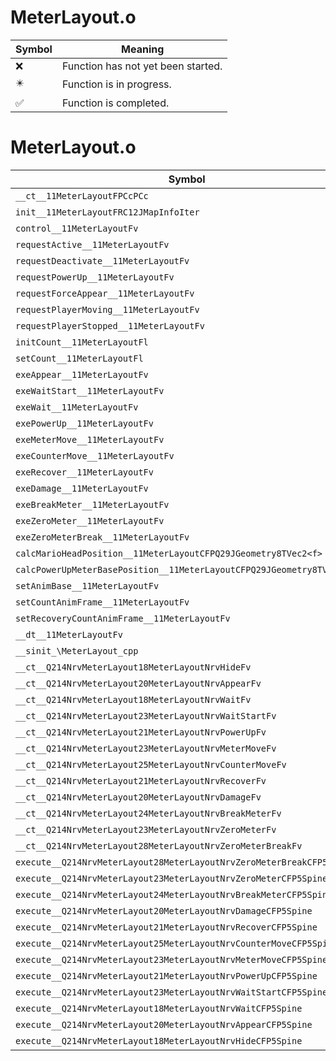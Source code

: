 # MeterLayout.o
| Symbol | Meaning 
| ------------- | ------------- 
| :x: | Function has not yet been started. 
| :eight_pointed_black_star: | Function is in progress. 
| :white_check_mark: | Function is completed. 


# MeterLayout.o
| Symbol | Decompiled? |
| ------------- | ------------- |
| `__ct__11MeterLayoutFPCcPCc` | :x: |
| `init__11MeterLayoutFRC12JMapInfoIter` | :x: |
| `control__11MeterLayoutFv` | :x: |
| `requestActive__11MeterLayoutFv` | :x: |
| `requestDeactivate__11MeterLayoutFv` | :x: |
| `requestPowerUp__11MeterLayoutFv` | :x: |
| `requestForceAppear__11MeterLayoutFv` | :x: |
| `requestPlayerMoving__11MeterLayoutFv` | :x: |
| `requestPlayerStopped__11MeterLayoutFv` | :x: |
| `initCount__11MeterLayoutFl` | :x: |
| `setCount__11MeterLayoutFl` | :x: |
| `exeAppear__11MeterLayoutFv` | :x: |
| `exeWaitStart__11MeterLayoutFv` | :x: |
| `exeWait__11MeterLayoutFv` | :x: |
| `exePowerUp__11MeterLayoutFv` | :x: |
| `exeMeterMove__11MeterLayoutFv` | :x: |
| `exeCounterMove__11MeterLayoutFv` | :x: |
| `exeRecover__11MeterLayoutFv` | :x: |
| `exeDamage__11MeterLayoutFv` | :x: |
| `exeBreakMeter__11MeterLayoutFv` | :x: |
| `exeZeroMeter__11MeterLayoutFv` | :x: |
| `exeZeroMeterBreak__11MeterLayoutFv` | :x: |
| `calcMarioHeadPosition__11MeterLayoutCFPQ29JGeometry8TVec2<f>` | :x: |
| `calcPowerUpMeterBasePosition__11MeterLayoutCFPQ29JGeometry8TVec2<f>` | :x: |
| `setAnimBase__11MeterLayoutFv` | :x: |
| `setCountAnimFrame__11MeterLayoutFv` | :x: |
| `setRecoveryCountAnimFrame__11MeterLayoutFv` | :x: |
| `__dt__11MeterLayoutFv` | :x: |
| `__sinit_\MeterLayout_cpp` | :x: |
| `__ct__Q214NrvMeterLayout18MeterLayoutNrvHideFv` | :x: |
| `__ct__Q214NrvMeterLayout20MeterLayoutNrvAppearFv` | :x: |
| `__ct__Q214NrvMeterLayout18MeterLayoutNrvWaitFv` | :x: |
| `__ct__Q214NrvMeterLayout23MeterLayoutNrvWaitStartFv` | :x: |
| `__ct__Q214NrvMeterLayout21MeterLayoutNrvPowerUpFv` | :x: |
| `__ct__Q214NrvMeterLayout23MeterLayoutNrvMeterMoveFv` | :x: |
| `__ct__Q214NrvMeterLayout25MeterLayoutNrvCounterMoveFv` | :x: |
| `__ct__Q214NrvMeterLayout21MeterLayoutNrvRecoverFv` | :x: |
| `__ct__Q214NrvMeterLayout20MeterLayoutNrvDamageFv` | :x: |
| `__ct__Q214NrvMeterLayout24MeterLayoutNrvBreakMeterFv` | :x: |
| `__ct__Q214NrvMeterLayout23MeterLayoutNrvZeroMeterFv` | :x: |
| `__ct__Q214NrvMeterLayout28MeterLayoutNrvZeroMeterBreakFv` | :x: |
| `execute__Q214NrvMeterLayout28MeterLayoutNrvZeroMeterBreakCFP5Spine` | :x: |
| `execute__Q214NrvMeterLayout23MeterLayoutNrvZeroMeterCFP5Spine` | :x: |
| `execute__Q214NrvMeterLayout24MeterLayoutNrvBreakMeterCFP5Spine` | :x: |
| `execute__Q214NrvMeterLayout20MeterLayoutNrvDamageCFP5Spine` | :x: |
| `execute__Q214NrvMeterLayout21MeterLayoutNrvRecoverCFP5Spine` | :x: |
| `execute__Q214NrvMeterLayout25MeterLayoutNrvCounterMoveCFP5Spine` | :x: |
| `execute__Q214NrvMeterLayout23MeterLayoutNrvMeterMoveCFP5Spine` | :x: |
| `execute__Q214NrvMeterLayout21MeterLayoutNrvPowerUpCFP5Spine` | :x: |
| `execute__Q214NrvMeterLayout23MeterLayoutNrvWaitStartCFP5Spine` | :x: |
| `execute__Q214NrvMeterLayout18MeterLayoutNrvWaitCFP5Spine` | :x: |
| `execute__Q214NrvMeterLayout20MeterLayoutNrvAppearCFP5Spine` | :x: |
| `execute__Q214NrvMeterLayout18MeterLayoutNrvHideCFP5Spine` | :x: |
